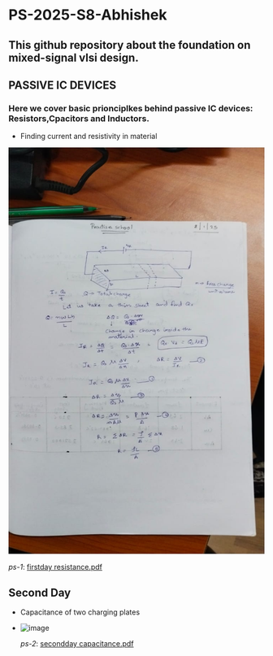 # PS-2025-S8-Abhishek
## This github repository about the foundation on mixed-signal vlsi design.
## PASSIVE IC DEVICES
### Here we cover basic prionciplkes behind passive IC devices: Resistors,Cpacitors and Inductors.

- Finding current and resistivity in material

<img src="docs/WhatsApp Image 2025-01-09 at 11.28.12_a9e2c784.jpg" alt="Diagram" width="800" height="800">



*ps-1*: [firstday resistance.pdf](https://www.dropbox.com/scl/fi/d346jb7r3z6xbblazyoxk/WhatsApp-Image-2025-01-09-at-11.28.12_a9e2c784.pdf?rlkey=li5fka6ik4l8pv1ra3ynxgc9c&st=opyjfgl1&dl=0)
## Second Day
- Capacitance of two charging plates
- ![image](https://github.com/user-attachments/assets/08131eaf-4c4a-4d76-b19b-7e27a5bdc407)

  *ps-2*: [secondday capacitance.pdf](https://www.dropbox.com/scl/fi/hjrkndgx4u982u7d9e87i/day2-ps.pdf?rlkey=pe8y32gs2lkz8uo831cdsf12l&st=cempfqmy&dl=0)
  
